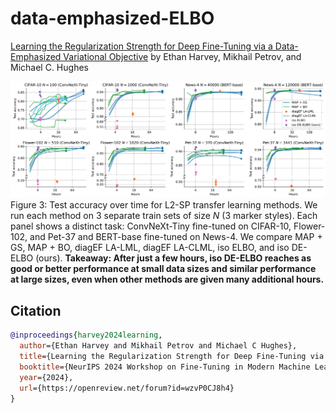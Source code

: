 # data-emphasized-ELBO
[Learning the Regularization Strength for Deep Fine-Tuning via a Data-Emphasized Variational Objective](https://arxiv.org/abs/2410.19675) by Ethan Harvey, Mikhail Petrov, and Michael C. Hughes

![Figure 2](./notebooks/computational_time_comparison.png)
Figure 3: Test accuracy over time for L2-SP transfer learning methods. We run each method on 3 separate train sets of size $N$ (3 marker styles). Each panel shows a distinct task: ConvNeXt-Tiny fine-tuned on CIFAR-10, Flower-102, and Pet-37 and BERT-base fine-tuned on News-4. We compare MAP + GS, MAP + BO, diagEF LA-LML, diagEF LA-CLML, iso ELBO, and iso DE-ELBO (ours). **Takeaway: After just a few hours, iso DE-ELBO reaches as good or better performance at small data sizes and similar performance at large sizes, even when other methods are given many additional hours.**

## Citation
```bibtex
@inproceedings{harvey2024learning,
  author={Ethan Harvey and Mikhail Petrov and Michael C Hughes},
  title={Learning the Regularization Strength for Deep Fine-Tuning via a Data-Emphasized Variational Objective},
  booktitle={NeurIPS 2024 Workshop on Fine-Tuning in Modern Machine Learning: Principles and Scalability},
  year={2024},
  url={https://openreview.net/forum?id=wzvP0CJ8h4}
}
```
